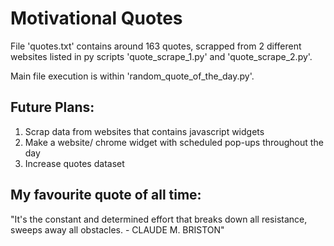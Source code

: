 # Motivational Quotes

File 'quotes.txt' contains around 163 quotes, scrapped from 2 different websites listed in py scripts 'quote_scrape_1.py' and 'quote_scrape_2.py'. 

Main file execution is within 'random_quote_of_the_day.py'.

Future Plans:
-
1. Scrap data from websites that contains javascript widgets
2. Make a website/ chrome widget with scheduled pop-ups throughout the day
3. Increase quotes dataset



My favourite quote of all time: 
-

"It's the constant and determined effort that breaks down all resistance, sweeps away all obstacles. - CLAUDE M. BRISTON"